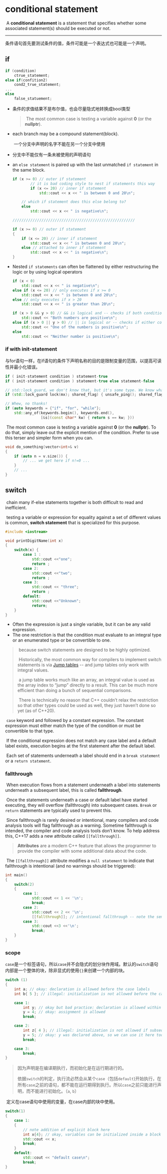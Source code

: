 # conditional statement

​		A **conditional statement** is a statement that specifies whether some associated statement(s) should be executed or not.

---

​		条件语句首先要测试条件的值，条件可能是一个表达式也可能是一个声明。

## if

```c++
if (condition)
    ctrue_statement;
else if(confition2)
    cond2_true_statement;
...
else
  	false_statuement;
```

- 条件的求值结果不是布尔值，也会尽量隐式地转换成bool类型

  > ​		The most common case is testing a variable against **0** (or the **nullptr**). 

- each branch may be a  compound statement(block).

  ​	一个分支中声明的名字不能在另一个分支中使用

- 分支中不能仅有一条未被使用的声明语句

- an `else statement` is paired up with the last unmatched `if statement` in the same block.

  ```c++
  if (x >= 0) // outer if statement
          // it is bad coding style to nest if statements this way
          if (x <= 20) // inner if statement
              std::cout << x << " is between 0 and 20\n";
  
      // which if statement does this else belong to?
      else
          std::cout << x << " is negative\n";
  
  ///////////////////////////////////////////////////////
  
  if (x >= 0) // outer if statement
  {
      if (x <= 20) // inner if statement
          std::cout << x << " is between 0 and 20\n";
      else // attached to inner if statement
          std::cout << x << " is negative\n";
  }
  ```

- Nested `if statements` can often be flattened by either restructuring the logic or by using logical operators  

  ```c++
  if (x < 0)
      std::cout << x << " is negative\n";
  else if (x <= 20) // only executes if x >= 0
      std::cout << x << " is between 0 and 20\n";
  else // only executes if x > 20
      std::cout << x << " is greater than 20\n";
  
  ```

  ```c++
  if (x > 0 && y > 0) // && is logical and -- checks if both conditions are true
      std::cout << "Both numbers are positive\n";
  else if (x > 0 || y > 0) // || is logical or -- checks if either condition is true
      std::cout << "One of the numbers is positive\n";
  else
      std::cout << "Neither number is positive\n";
  ```

  

  

### if with init-statement

​		与for语句一样，在if语句的条件下声明名称的目的是限制变量的范围，以提高可读性并最小化错误。

```c++
if ( init-statement condition ) statement-true
if ( init-statement condition ) statement-true else statement-false
```



```c++
// std::lock_guard, we don't know that, but it's some type. We know what types are!
if (std::lock_guard lock(mx); shared_flag) { unsafe_ping(); shared_flag = false; }

// Whew, no thanks!
if (auto keywords = {"if", "for", "while"};
    std::any_of(keywords.begin(), keywords.end(),
                [&s](const char* kw) { return s == kw; })) 
```

​		The most common case is testing a variable against **0** (or the **nullptr**). To do that, simply leave out the explicit mention of the condition. Prefer to use this terser and simpler form when you can.

```c++
void do_something(vector<int>& v)
{
    if (auto n = v.size()) {
        // ... we get here if n!=0 ...
    }
    // ...
}
```







## switch

​		chain many if-else statements together is both difficult to read and inefficient.

​		testing a variable or expression for equality against a set of different values is common, **switch statement** that is specialized for this purpose.

```c++
#include <iostream>

void printDigitName(int x)
{
    switch(x) {
        case 1 : 
            std::cout <<"one";
            return ;
        case 2:
            std::cout <<"two";
            return ;
        case 3:
            std::cout << "three";
            return ;
        default:
            std::cout <<"Unknown";
            return;
    }
}
```

- Often the expression is just a single variable, but it can be any valid expression.
- The one restriction is that the condition must evaluate to an integral type or an enumerated type or be convertible to one.

> ​		because switch statements are designed to be highly optimized.
>
> ​		Historically, the most common way for compilers to implement switch statements is via [Jump tables](https://en.wikipedia.org/wiki/Branch_table) -- and jump tables only work with integral values.
>
> ​		a jump table works much like an array, an integral value is used as the array index to “jump” directly to a result. This can be much more efficient than doing a bunch of sequential comparisons.
>
> ​		There is technically no reason that C++ couldn’t relax the restriction so that other types could be used as well, they just haven’t done so yet (as of C++20).

​		`case` keyword and followed by a constant expression. The constant expression must either match the type of the condition or must be convertible to that type.

​		If the conditional expression does not match any case label and a default label exists, execution begins at the first statement after the default label.

​		Each set of statements underneath a label should end in a `break statement` or a `return statement`.



### fallthrough

​		When execution flows from a statement underneath a label into statements underneath a subsequent label, this is called **fallthrough**.

​		Once the statements underneath a case or default label have started executing, they will overflow (fallthrough) into subsequent cases. `Break` or `return` statements are typically used to prevent this.

​		Since fallthrough is rarely desired or intentional, many compilers and code analysis tools will flag fallthrough as a warning. Sometime  fallthrough is intended,  the compiler and code analysis tools don’t know. To help address this, C++17 adds a new attribute called `[[fallthrough]]`.

> **Attributes** are a modern C++ feature that allows the programmer to provide the compiler with some additional data about the code. 

​		The `[[fallthrough]]` attribute modifies a `null statement` to indicate that fallthrough is intentional (and no warnings should be triggered):

```c++
int main()
{
    switch(2)
    {
        case 1:
            std::cout << 1 << '\n';
            break;
        case 2:
            std::cout << 2 << '\n';
        	[[fallthrough]]; // intentional fallthrough -- note the semicolon to indicate the null statement
        case 3:
            std::cout <<3 <<'\n';
            break;
    }
}
```



### scope

​		`case`是一个标签语句，所以`case`并不会隐式的划分块作用域。默认的``switch``语句内部是一个整体的块，除非显式的使用`{}`来创建一个内部的块。

```c++
switch (1)
{
    int a; // okay: declaration is allowed before the case labels
    int b{ 5 }; // illegal: initialization is not allowed before the case labels

    case 1:
        int y; // okay but bad practice: declaration is allowed within a case
        y = 4; // okay: assignment is allowed
        break;

    case 2:
        int z{ 4 }; // illegal: initialization is not allowed if subsequent cases exist
        y = 5; // okay: y was declared above, so we can use it here too
        break;

    case 3:
        break;
}
```

> 因为声明是在编译期执行，而初始化是在运行期进行的。
>
> 依据`switch`的判定，执行流必然会从某个`case`（包括`default`)开始执行，在所有`case`之前的语句，都不能在运行期得到执行。所以`case`之前只能进行声明，而不能进行初始化。（`a`, `b`）

​		定义在case语句中使用的变量，在case内部的块中使用。

```c++
switch(1)
{
    case 1:
    {
        // note addition of explicit block here
        int x{4}; // okay, variables can be initialized inside a block inside a case
        std::cout << x;
        break;
    }
    default:
        std::cout << "default case\n";
        break;
}
```

